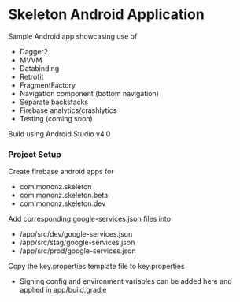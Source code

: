 # Skeleton Android Application

Sample Android app showcasing use of
 - Dagger2
 - MVVM
 - Databinding
 - Retrofit
 - FragmentFactory
 - Navigation component (bottom navigation)
 - Separate backstacks
 - Firebase analytics/crashlytics
 - Testing (coming soon)

Build using Android Studio v4.0


### Project Setup

Create firebase android apps for 
 - com.mononz.skeleton
 - com.mononz.skeleton.beta
 - com.mononz.skeleton.dev
 
Add corresponding google-services.json files into
 - /app/src/dev/google-services.json
 - /app/src/stag/google-services.json
 - /app/src/prod/google-services.json

Copy the key.properties.template file to key.properties
 - Signing config and environment variables can be added here and applied in app/build.gradle